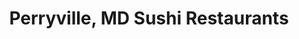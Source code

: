 ---
layout: city
title: Perryville, MD Sushi Restaurants
permalink: /maryland/perryville/
stateAbbr: MD
stateName: Maryland
cityName: Perryville

---